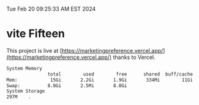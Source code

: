 Tue Feb 20 09:25:33 AM EST 2024

# vite Fifteen


This project is live at [https://marketingpreference.vercel.app/](https://marketingpreference.vercel.app/) thanks to Vercel.

```bash
System Memory
               total        used        free      shared  buff/cache   available
Mem:            15Gi       2.2Gi       1.9Gi       334Mi        11Gi        13Gi
Swap:          8.0Gi       2.5Mi       8.0Gi
System Storage
297M	.
```
